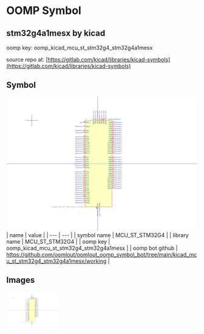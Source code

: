 # OOMP Symbol  
## stm32g4a1mesx  by kicad  
  
oomp key: oomp_kicad_mcu_st_stm32g4_stm32g4a1mesx  
  
source repo at: [https://gitlab.com/kicad/libraries/kicad-symbols](https://gitlab.com/kicad/libraries/kicad-symbols)  
## Symbol  
  
[![working.png](working_600.png)](working.png)  
| name | value | 
| --- | --- | 
| symbol name | MCU_ST_STM32G4 | 
| library name | MCU_ST_STM32G4 | 
| oomp key | oomp_kicad_mcu_st_stm32g4_stm32g4a1mesx | 
| oomp bot github | https://github.com/oomlout/oomlout_oomp_symbol_bot/tree/main/kicad_mcu_st_stm32g4_stm32g4a1mesx/working | 
## Images  
  
[![working.png](working_140.png)](working.png)  
